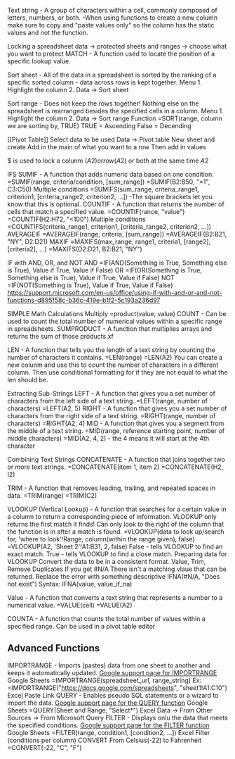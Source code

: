 Text string - A group of characters within a cell, commonly composed of letters, numbers, or both.
-When using functions to create a new column make sure to copy and "paste values only" so the column has the static values and not the function.

Locking a spreadsheet
	data -> protected sheets and ranges -> choose what you want to protect
MATCH - A function used to locate the position of a specific lookup value.

Sort sheet - All of the data in a spreadsheet is sorted by the ranking of a specific sorted column - data across rows is kept together.
	Menu
		1. Highlight the column
		2. Data -> Sort sheet

Sort range - Does not keep the rows together! Nothing else on the spreadsheet is rearranged besides the specified cells in a column.
	Menu
		1. Highlight the column
		2. Data -> Sort range
	Function
		=SORT(range, column we are sorting by, TRUE)
			TRUE = Ascending
			False = Decending

[[Pivot Table]]
	Select data to be used
	Data -> Pivot table
		New sheet and create
		Add in the main of what you want to a row
			Then add in values

$ is used to lock a colunm ($A2) or row (A$2) or both at the same time $A$2

IFS
	SUMIF - A function that adds numeric data based on one condition.
		=SUMIF(range, criteria/condition, [sum_range])
		=SUMIF(B2:B50, "=1", C3:C50)
		Multiple conditions
			=SUMIFS(sum_range, criteria_range1, criterion1, [criteria_range2, criterion2, ...])
				-The square brackets let you know that this is optional.
	COUNTIF - A function that returns the number of cells that match a specified value.
		=COUNTIF(rance, "value")
		=COUNTIF(H2:H72, "<100")
		Multiple conditions
			=COUNTIFS(criteria_range1, criterion1, [criteria_range2, criterion2, ...])
	AVERAGEIF
		=AVERAGEIF(range, criteria, [sum_range])
		=AVERAGEIF(B2:B21, "NY", D2:D21)
	MAXIF
		=MAXIFS(max_range, range1, criteria1, [range2], [criteria2], ...)
		=MAXIFS(D2:D21, B2:B21, "NY")

IF with AND, OR, and NOT
	AND
		=IF(AND(Something is True, Something else is True), Value if True, Value if False)
	OR 
		=IF(OR(Something is True, Something else is True), Value if True, Value if False)
	NOT 
		=IF(NOT(Something is True), Value if True, Value if False)
	https://support.microsoft.com/en-us/office/using-if-with-and-or-and-not-functions-d895f58c-b36c-419e-b1f2-5c193a236d97

SIMPLE Math Calculations
	Multiply
		=product(value, value)
	COUNT - Can be used to count the total number of numerical values within a specific range in spreadsheets.
	SUMPRODUCT - A function that multiplies arrays and returns the sum of those products.xf

LEN - A function that tells you the length of a text string by counting the number of characters it contains.
	=LEN(range)
	=LEN(A2)
	You can create a new colunm and use this to count the number of characters in a different column.
	Then use conditional formatting for if they are not equal to what the len should be.

Extracting Sub-Strings
LEFT - A function that gives you a set number of characters from the left side of a text string.
	=LEFT(range, number of characters)
	=LEFT(A2, 5)
RIGHT - A function that gives you a set number of characters from the right side of a text string.
	=RIGHT(range, number of characters)
	=RIGHT(A2, 4)
MID - A function that gives you a segment from the middle of a text string.
	=MID(range, reference starting point, number of middle characters)
	=MID(A2, 4, 2) - the 4 means it will start at the 4th character

Combining Text Strings
CONCATENATE - A function that joins together two or more text strings.
	=CONCATENATE(item 1, item 2)
	=CONCATENATE(H2, I2)

TRIM - A function that removes leading, trailing, and repeated spaces in data.
	=TRIM(range)
	=TRIM(C2)

VLOOKUP (Vertical Lookup) - A function that searches for a certain value in a column to return a corresponding piece of information. VLOOKUP only returns the first match it finds! Can only look to the right of the column that the function is in after a match is found.
	=VLOOKUP(data to look up/search for, 'where to look'!Range, column(within the range given), false)
	=VLOOKUP(A2, 'Sheet 2'!A1:B31, 2, false)
		False - tells VLOOKUP to find an exact match.
		True - tells VLOOKUP to find a close match.
	Preparing data for VLOOKUP
		Convert the data to be in a consistent format.
			Value, Trim, Remove Duplicates
		If you get #N/A 
			There isn't a matching vlaue that  can be returned.
			Replace the error with something descriptive
				IFNA(#N/A, "Does not exist")
				Syntax: IFNA(value, value_if_na)

Value - A function that converts a text string that represents a number to a numerical value.
	=VALUE(cell)
	=VALUE(A2)

COUNTA - A function that counts the total number of values within a specified range.
	Can be used in a pivot table editor

## Advanced Functions
IMPORTRANGE - Imports (pastes) data from one sheet to another and keeps it automatically updated.
	[Google support page for IMPORTRANGE](https://support.google.com/docs/answer/3093340?hl=en# "Google support page for IMPORTRANGE")
	Google Sheets
		=IMPORTRANGE(spreadsheet_url, range_string)
		Ex: =IMPORTRANGE("https://docs.google.com/spreadsheets", "sheet1!A1:C10")
	Excel
		Paste Link
QUERY - Enables pseudo SQL statements or a wizard to import the data.
	[Google support page for the QUERY function](https://support.google.com/docs/answer/3093343?hl=en "Google Support page for the QUERY function")
	Google Sheets
		=QUERY(Sheet and Range, "Select*")
	Excel
		Data -> From Other Sources -> From Microsoft Query
FILTER - Displays onlu the data that meets the specified conditions.
	[Google support page for the FILTER function](https://support.google.com/docs/answer/3093197?hl=en "Google Support page for the FILTER function")
	Google Sheets
		=FILTER(range, condition1, [condition2, ...])
	Excel
		Filter (conditions per column)
CONVERT
	From Celsius(-22) to Fahrenheit
	=CONVERT(-22, "C", "F")





